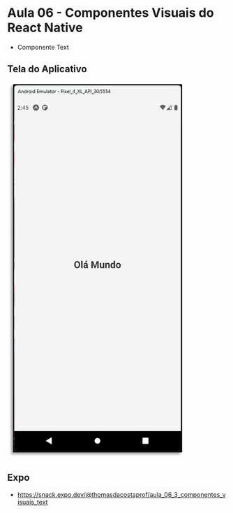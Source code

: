 # Aula 06 - Componentes Visuais do React Native

- Componente Text

## Tela do Aplicativo

![Tela](screen1.png)

## Expo

- https://snack.expo.dev/@thomasdacostaprof/aula_06_3_componentes_visuais_text
